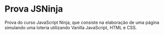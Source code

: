 # Prova JSNinja

Prova do curso JavaScript Ninja, que consiste na elaboração de uma página simulando uma loteria utilizando Vanilla JavaScript, HTML e CSS.
